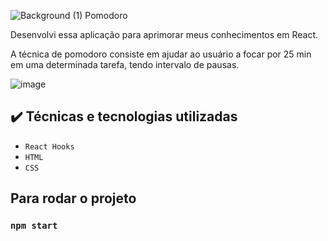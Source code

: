  

![Background (1)](https://user-images.githubusercontent.com/87664619/185188175-fd1e559e-8285-47c2-95fe-f96f09e9f8a4.png) Pomodoro

Desenvolvi essa aplicação para aprimorar meus conhecimentos em React.

A técnica de pomodoro consiste em ajudar ao usuário a focar por 25 min em uma determinada tarefa, tendo intervalo de pausas.

![image](https://user-images.githubusercontent.com/87664619/185185295-20b988b7-9876-4eb3-90c4-d6c5bf243370.png)


## ✔️ Técnicas e tecnologias utilizadas

- ``React Hooks``
- ``HTML``
- ``CSS``

## Para rodar o projeto

### `npm start`








